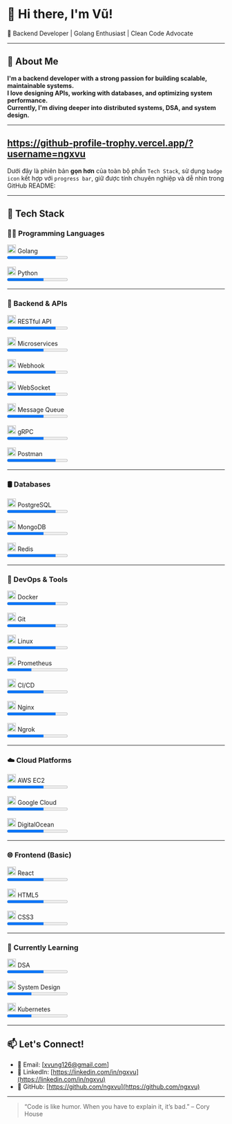 # 👋 Hi there, I'm Vũ!

🎯 Backend Developer | Golang Enthusiast | Clean Code Advocate

---

## 🚀 About Me

**I'm a backend developer with a strong passion for building scalable, maintainable systems.  
I love designing APIs, working with databases, and optimizing system performance.  
Currently, I'm diving deeper into distributed systems, DSA, and system design.**

---
https://github-profile-trophy.vercel.app/?username=ngxvu
---
Dưới đây là phiên bản **gọn hơn** của toàn bộ phần `Tech Stack`, sử dụng `badge icon` kết hợp với `progress bar`, giữ được tính chuyên nghiệp và dễ nhìn trong GitHub README:

---

## 🧰 Tech Stack

### 👨‍💻 Programming Languages

<img src="https://img.shields.io/badge/-Golang-00ADD8?style=flat&logo=go&logoColor=white" height="20"/> Golang  
<progress value="80" max="100"></progress>

<img src="https://img.shields.io/badge/-Python-3776AB?style=flat&logo=python&logoColor=white" height="20"/> Python  
<progress value="60" max="100"></progress>

---

### 🧠 Backend & APIs

<img src="https://img.shields.io/badge/-REST-00599C?style=flat&logo=swagger&logoColor=white" height="20"/> RESTful API  
<progress value="80" max="100"></progress>  

<img src="https://img.shields.io/badge/-Microservices-FF6F00?style=flat&logo=micro&logoColor=white" height="20"/> Microservices  
<progress value="60" max="100"></progress>  

<img src="https://img.shields.io/badge/-Webhook-5C2D91?style=flat&logo=webhooks&logoColor=white" height="20"/> Webhook  
<progress value="80" max="100"></progress>  

<img src="https://img.shields.io/badge/-WebSocket-FF9900?style=flat&logo=socket.io&logoColor=white" height="20"/> WebSocket  
<progress value="80" max="100"></progress>  

<img src="https://img.shields.io/badge/-Message%20Queue-8A2BE2?style=flat&logo=rabbitmq&logoColor=white" height="20"/> Message Queue  
<progress value="60" max="100"></progress>  

<img src="https://img.shields.io/badge/-gRPC-4285F4?style=flat&logo=grpc&logoColor=white" height="20"/> gRPC  
<progress value="60" max="100"></progress>  

<img src="https://img.shields.io/badge/-Postman-FF6C37?style=flat&logo=postman&logoColor=white" height="20"/> Postman  
<progress value="80" max="100"></progress>  

---

### 🛢️ Databases

<img src="https://img.shields.io/badge/-PostgreSQL-336791?style=flat&logo=postgresql&logoColor=white" height="20"/> PostgreSQL  
<progress value="80" max="100"></progress>  

<img src="https://img.shields.io/badge/-MongoDB-47A248?style=flat&logo=mongodb&logoColor=white" height="20"/> MongoDB  
<progress value="60" max="100"></progress>  

<img src="https://img.shields.io/badge/-Redis-DC382D?style=flat&logo=redis&logoColor=white" height="20"/> Redis  
<progress value="80" max="100"></progress>  

---

### 🐳 DevOps & Tools

<img src="https://img.shields.io/badge/-Docker-2496ED?style=flat&logo=docker&logoColor=white" height="20"/> Docker  
<progress value="80" max="100"></progress>  

<img src="https://img.shields.io/badge/-Git-F05032?style=flat&logo=git&logoColor=white" height="20"/> Git  
<progress value="80" max="100"></progress>  

<img src="https://img.shields.io/badge/-Linux-FCC624?style=flat&logo=linux&logoColor=black" height="20"/> Linux  
<progress value="80" max="100"></progress>  

<img src="https://img.shields.io/badge/-Prometheus-E6522C?style=flat&logo=prometheus&logoColor=white" height="20"/> Prometheus  
<progress value="40" max="100"></progress>  

<img src="https://img.shields.io/badge/-CI%2FCD-0A0A0A?style=flat&logo=githubactions&logoColor=white" height="20"/> CI/CD  
<progress value="60" max="100"></progress>  

<img src="https://img.shields.io/badge/-Nginx-009639?style=flat&logo=nginx&logoColor=white" height="20"/> Nginx  
<progress value="80" max="100"></progress>  

<img src="https://img.shields.io/badge/-Ngrok-1F1F1F?style=flat&logo=ngrok&logoColor=white" height="20"/> Ngrok  
<progress value="60" max="100"></progress>  

---

### ☁️ Cloud Platforms

<img src="https://img.shields.io/badge/-AWS%20EC2-232F3E?style=flat&logo=amazon-aws&logoColor=white" height="20"/> AWS EC2  
<progress value="60" max="100"></progress>  

<img src="https://img.shields.io/badge/-Google%20Cloud-4285F4?style=flat&logo=google-cloud&logoColor=white" height="20"/> Google Cloud  
<progress value="60" max="100"></progress>  

<img src="https://img.shields.io/badge/-DigitalOcean-0080FF?style=flat&logo=digitalocean&logoColor=white" height="20"/> DigitalOcean  
<progress value="60" max="100"></progress>  

---

### 🌐 Frontend (Basic)

<img src="https://img.shields.io/badge/-React-61DAFB?style=flat&logo=react&logoColor=black" height="20"/> React  
<progress value="60" max="100"></progress>  

<img src="https://img.shields.io/badge/-HTML5-E34F26?style=flat&logo=html5&logoColor=white" height="20"/> HTML5  
<progress value="60" max="100"></progress>  

<img src="https://img.shields.io/badge/-CSS3-1572B6?style=flat&logo=css3&logoColor=white" height="20"/> CSS3  
<progress value="60" max="100"></progress>  

---

### 🌱 Currently Learning

<img src="https://img.shields.io/badge/-DSA-007ACC?style=flat&logo=leetcode&logoColor=white" height="20"/> DSA  
<progress value="60" max="100"></progress>  

<img src="https://img.shields.io/badge/-System%20Design-FFA500?style=flat&logo=google&logoColor=white" height="20"/> System Design  
<progress value="40" max="100"></progress>  

<img src="https://img.shields.io/badge/-Kubernetes-326CE5?style=flat&logo=kubernetes&logoColor=white" height="20"/> Kubernetes  
<progress value="40" max="100"></progress>  

---

## 📫 Let's Connect!

- 📧 Email: [xvung126@gmail.com]
- 💼 LinkedIn: [https://linkedin.com/in/ngxvu](https://linkedin.com/in/ngxvu)
- 🐙 GitHub: [https://github.com/ngxvu](https://github.com/ngxvu)

---

> “Code is like humor. When you have to explain it, it’s bad.” – Cory House

